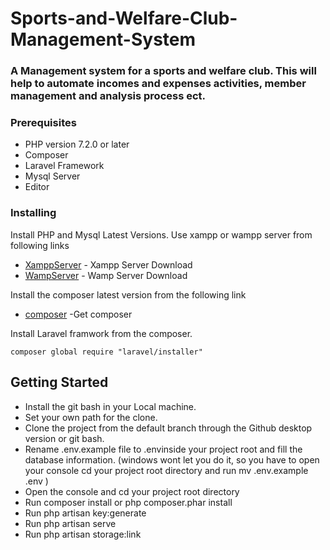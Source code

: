 # Sports-and-Welfare-Club-Management-System

### A Management system for a sports and welfare club. This will help to automate incomes and expenses activities, member management and analysis process ect.

### Prerequisites

* PHP version 7.2.0 or later
* Composer
* Laravel Framework
* Mysql Server
* Editor

### Installing

Install PHP and Mysql Latest Versions. Use xampp or wampp server from following links

* [XamppServer](https://www.apachefriends.org/download.html) - Xampp Server Download
* [WampServer](http://www.wampserver.com/en/) - Wamp Server Download

Install the composer latest version from the following link
* [composer](https://getcomposer.org/download/) -Get composer

Install Laravel framwork from the composer.
```
composer global require "laravel/installer"
```
## Getting Started
* Install the git bash in your Local machine.
* Set your own path for the clone.
* Clone the project from the default branch through the Github desktop version or git bash.
* Rename .env.example file to .envinside your project root and fill the database information. (windows wont let you do it, so you have to open your console cd your project root directory and run mv .env.example .env )
* Open the console and cd your project root directory
* Run composer install or php composer.phar install
* Run php artisan key:generate
* Run php artisan serve
* Run php artisan storage:link


